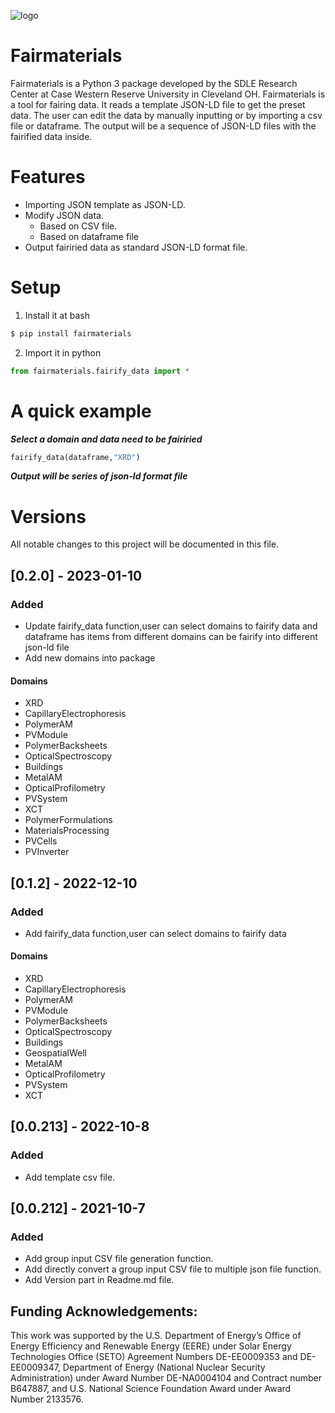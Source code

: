 
![logo](https://i.imgur.com/pqR2OBe.png)

# Fairmaterials
Fairmaterials is a Python 3 package developed by the SDLE Research Center at Case Western Reserve University in Cleveland OH.
Fairmaterials is a tool for fairing data. It reads a template JSON-LD file to get the preset data. The user can edit the data by manually inputting or by importing a csv file or dataframe. The output will be a sequence of JSON-LD files with the fairified data inside. 


# Features
 -  Importing JSON template as JSON-LD.
 -   Modify JSON data.
		- Based on CSV file.
		- Based on dataframe file
 -   Output fairiried data as standard JSON-LD format file.
 
#  Setup
1. Install it at bash
```bash
$ pip install fairmaterials
```
2.	Import it in python
```python
from fairmaterials.fairify_data import *
``` 
#  A quick example
***Select a domain and data need to be fairiried***
```python
fairify_data(dataframe,"XRD")
``` 
***Output will be series of json-ld format file***

#  Versions
All notable changes to this project will be documented in this file.
## [0.2.0] - 2023-01-10
### Added
- Update fairify_data function,user can select domains to fairify data and dataframe has items from different domains can be fairify into different json-ld file 
- Add new domains into package
#### Domains
- XRD
- CapillaryElectrophoresis
- PolymerAM
- PVModule
- PolymerBacksheets
- OpticalSpectroscopy
- Buildings
- MetalAM
- OpticalProfilometry
- PVSystem
- XCT
- PolymerFormulations
- MaterialsProcessing 
- PVCells
- PVInverter

## [0.1.2] - 2022-12-10
### Added
- Add fairify_data function,user can select domains to fairify data
#### Domains
- XRD
- CapillaryElectrophoresis
- PolymerAM
- PVModule
- PolymerBacksheets
- OpticalSpectroscopy
- Buildings
- GeospatialWell
- MetalAM
- OpticalProfilometry
- PVSystem
- XCT 

## [0.0.213] - 2022-10-8
### Added
- Add template csv file.
## [0.0.212] - 2021-10-7
### Added
- Add group input CSV file generation function.
- Add directly convert a group input CSV file to multiple json file function.
- Add Version part in Readme.md file.

## Funding Acknowledgements:
This work was supported by the U.S. Department of Energy’s Office of Energy Efficiency and Renewable Energy (EERE) under Solar Energy Technologies Office (SETO) Agreement Numbers DE-EE0009353 and DE-EE0009347, Department of Energy (National Nuclear Security Administration) under Award Number DE-NA0004104 and Contract number B647887, and U.S. National Science Foundation Award under Award Number 2133576.